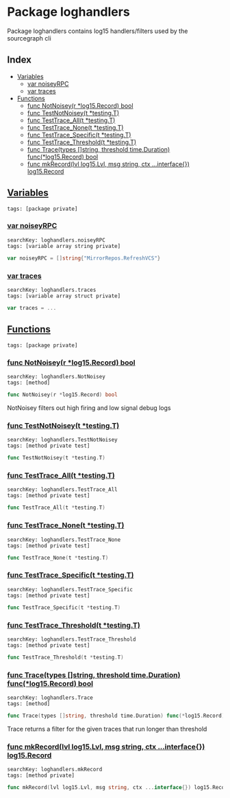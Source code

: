 # Package loghandlers

Package loghandlers contains log15 handlers/filters used by the sourcegraph cli 

## Index

* [Variables](#var)
    * [var noiseyRPC](#noiseyRPC)
    * [var traces](#traces)
* [Functions](#func)
    * [func NotNoisey(r *log15.Record) bool](#NotNoisey)
    * [func TestNotNoisey(t *testing.T)](#TestNotNoisey)
    * [func TestTrace_All(t *testing.T)](#TestTrace_All)
    * [func TestTrace_None(t *testing.T)](#TestTrace_None)
    * [func TestTrace_Specific(t *testing.T)](#TestTrace_Specific)
    * [func TestTrace_Threshold(t *testing.T)](#TestTrace_Threshold)
    * [func Trace(types []string, threshold time.Duration) func(*log15.Record) bool](#Trace)
    * [func mkRecord(lvl log15.Lvl, msg string, ctx ...interface{}) log15.Record](#mkRecord)


## <a id="var" href="#var">Variables</a>

```
tags: [package private]
```

### <a id="noiseyRPC" href="#noiseyRPC">var noiseyRPC</a>

```
searchKey: loghandlers.noiseyRPC
tags: [variable array string private]
```

```Go
var noiseyRPC = []string{"MirrorRepos.RefreshVCS"}
```

### <a id="traces" href="#traces">var traces</a>

```
searchKey: loghandlers.traces
tags: [variable array struct private]
```

```Go
var traces = ...
```

## <a id="func" href="#func">Functions</a>

```
tags: [package private]
```

### <a id="NotNoisey" href="#NotNoisey">func NotNoisey(r *log15.Record) bool</a>

```
searchKey: loghandlers.NotNoisey
tags: [method]
```

```Go
func NotNoisey(r *log15.Record) bool
```

NotNoisey filters out high firing and low signal debug logs 

### <a id="TestNotNoisey" href="#TestNotNoisey">func TestNotNoisey(t *testing.T)</a>

```
searchKey: loghandlers.TestNotNoisey
tags: [method private test]
```

```Go
func TestNotNoisey(t *testing.T)
```

### <a id="TestTrace_All" href="#TestTrace_All">func TestTrace_All(t *testing.T)</a>

```
searchKey: loghandlers.TestTrace_All
tags: [method private test]
```

```Go
func TestTrace_All(t *testing.T)
```

### <a id="TestTrace_None" href="#TestTrace_None">func TestTrace_None(t *testing.T)</a>

```
searchKey: loghandlers.TestTrace_None
tags: [method private test]
```

```Go
func TestTrace_None(t *testing.T)
```

### <a id="TestTrace_Specific" href="#TestTrace_Specific">func TestTrace_Specific(t *testing.T)</a>

```
searchKey: loghandlers.TestTrace_Specific
tags: [method private test]
```

```Go
func TestTrace_Specific(t *testing.T)
```

### <a id="TestTrace_Threshold" href="#TestTrace_Threshold">func TestTrace_Threshold(t *testing.T)</a>

```
searchKey: loghandlers.TestTrace_Threshold
tags: [method private test]
```

```Go
func TestTrace_Threshold(t *testing.T)
```

### <a id="Trace" href="#Trace">func Trace(types []string, threshold time.Duration) func(*log15.Record) bool</a>

```
searchKey: loghandlers.Trace
tags: [method]
```

```Go
func Trace(types []string, threshold time.Duration) func(*log15.Record) bool
```

Trace returns a filter for the given traces that run longer than threshold 

### <a id="mkRecord" href="#mkRecord">func mkRecord(lvl log15.Lvl, msg string, ctx ...interface{}) log15.Record</a>

```
searchKey: loghandlers.mkRecord
tags: [method private]
```

```Go
func mkRecord(lvl log15.Lvl, msg string, ctx ...interface{}) log15.Record
```

